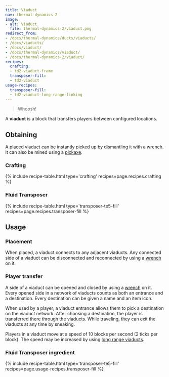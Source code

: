 ```yaml
---
title: Viaduct
nav: thermal-dynamics-2
image:
- alt: Viaduct
  file: thermal-dynamics-2/viaduct.png
redirect_from:
- /docs/thermal-dynamics/ducts/viaducts/
- /docs/viaducts/
- /docs/viaduct/
- /docs/thermal-dynamics/viaduct/
- /docs/thermal-dynamics-2/viaduct/
recipes:
  crafting:
  - td2-viaduct-frame
  transposer-fill:
  - td2-viaduct
usage-recipes:
  transposer-fill:
  - td2-viaduct-long-range-linking
---
```


> Whoosh!


A **viaduct** is a block that transfers players between configured locations.


Obtaining
---------

A placed viaduct can be instantly picked up by dismantling it with a
[wrench](/docs/1.12/wrenches/). It can also be mined using a
[pickaxe](https://minecraft.gamepedia.com/Pickaxe).

### Crafting
{% include recipe-table.html type='crafting' recipes=page.recipes.crafting %}

### Fluid Transposer
{% include recipe-table.html type='transposer-te5-fill' recipes=page.recipes.transposer-fill %}


Usage
-----

### Placement
When placed, a viaduct connects to any adjacent viaducts. Any connected side of
a viaduct can be disconnected and reconnected by using a
[wrench](/docs/1.12/wrenches/) on it.

### Player transfer
A side of a viaduct can be opened and closed by using a
[wrench](/docs/1.12/wrenches/) on it. Every opened side in a network of viaducts
counts as both an entrance and a destination. Every destination can be given a
name and an item icon.

When used by a player, a viaduct entrance allows them to pick a destination on
the viaduct network. After choosing a destination, the player is transferred
there through the viaducts. While traveling, they can exit the viaducts at any
time by sneaking.

Players in a viaduct move at a speed of 10 blocks per second (2 ticks per
block). The speed may be increased by using [long range
viaducts](/docs/1.12/thermal-dynamics-2/long-range-viaduct/).


### Fluid Transposer ingredient
{% include recipe-table.html type='transposer-te5-fill' recipes=page.usage-recipes.transposer-fill %}
